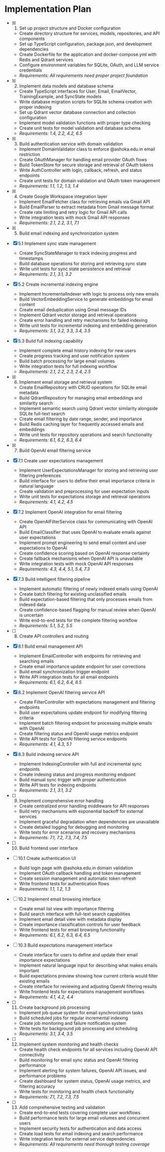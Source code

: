 # Implementation Plan

- [x] 1. Set up project structure and Docker configuration
  - Create directory structure for services, models, repositories, and API components
  - Set up TypeScript configuration, package.json, and development dependencies
  - Create Dockerfile for the application and docker-compose.yml with Redis and Qdrant services
  - Configure environment variables for SQLite, OAuth, and LLM service credentials
  - _Requirements: All requirements need proper project foundation_

- [x] 2. Implement data models and database schema
  - Create TypeScript interfaces for User, Email, EmailVector, TrainingExample, and SyncState models
  - Write database migration scripts for SQLite schema creation with proper indexing
  - Set up Qdrant vector database connection and collection configuration
  - Implement model validation functions with proper type checking
  - Create unit tests for model validation and database schema
  - _Requirements: 1.4, 2.2, 4.2, 6.5_

- [x] 3. Build authentication service with domain validation
  - Implement DomainValidator class to enforce @ashoka.edu.in email restriction
  - Create OAuthManager for handling email provider OAuth flows
  - Build TokenStore for secure storage and retrieval of OAuth tokens
  - Write AuthController with login, callback, refresh, and status endpoints
  - Create unit tests for domain validation and OAuth token management
  - _Requirements: 1.1, 1.2, 1.3, 1.4_

- [x] 4. Create Google Workspace integration layer
  - Implement EmailFetcher class for retrieving emails via Gmail API
  - Build EmailParser to extract metadata from Gmail message format
  - Create rate limiting and retry logic for Gmail API calls
  - Write integration tests with mock Gmail API responses
  - _Requirements: 2.1, 2.2, 3.1, 7.1_

- [x] 5. Build email indexing and synchronization system
- [x] 5.1 Implement sync state management
  - Create SyncStateManager to track indexing progress and timestamps
  - Build database operations for storing and retrieving sync state
  - Write unit tests for sync state persistence and retrieval
  - _Requirements: 2.1, 3.1, 3.2_

- [x] 5.2 Create incremental indexing engine
  - Implement IncrementalIndexer with logic to process only new emails
  - Build VectorEmbeddingService to generate embeddings for email content
  - Create email deduplication using Gmail message IDs
  - Implement Qdrant vector storage and retrieval operations
  - Create error handling and retry mechanisms for failed indexing
  - Write unit tests for incremental indexing and embedding generation
  - _Requirements: 3.1, 3.2, 3.3, 3.4, 3.5_

- [x] 5.3 Build full indexing capability
  - Implement complete email history indexing for new users
  - Create progress tracking and user notification system
  - Build batch processing for large email volumes
  - Write integration tests for full indexing workflow
  - _Requirements: 2.1, 2.2, 2.3, 2.4, 2.5_

- [x] 6. Implement email storage and retrieval system
  - Create EmailRepository with CRUD operations for SQLite email metadata
  - Build QdrantRepository for managing email embeddings and similarity search
  - Implement semantic search using Qdrant vector similarity alongside SQLite full-text search
  - Create email filtering by date range, sender, and importance
  - Build Redis caching layer for frequently accessed emails and embeddings
  - Write unit tests for repository operations and search functionality
  - _Requirements: 6.1, 6.2, 6.3, 6.4_

- [x] 7. Build OpenAI email filtering service
- [x] 7.1 Create user expectations management
  - Implement UserExpectationsManager for storing and retrieving user filtering preferences
  - Build interface for users to define their email importance criteria in natural language
  - Create validation and preprocessing for user expectation inputs
  - Write unit tests for expectations storage and retrieval operations
  - _Requirements: 4.1, 4.2, 4.5_

- [x] 7.2 Implement OpenAI integration for email filtering
  - Create OpenAIFilterService class for communicating with OpenAI API
  - Build EmailClassifier that uses OpenAI to evaluate emails against user expectations
  - Implement prompt engineering to send email content and user expectations to OpenAI
  - Create confidence scoring based on OpenAI response certainty
  - Create fallback mechanisms when OpenAI API is unavailable
  - Write integration tests with mock OpenAI API responses
  - _Requirements: 4.3, 4.4, 5.1, 5.4, 7.3_

- [x] 7.3 Build intelligent filtering pipeline
  - Implement automatic filtering of newly indexed emails using OpenAI
  - Create batch filtering for existing unclassified emails
  - Build expectation-based filtering that only processes emails from indexed data
  - Create confidence-based flagging for manual review when OpenAI is uncertain
  - Write end-to-end tests for the complete filtering workflow
  - _Requirements: 5.1, 5.2, 5.5_

- [ ] 8. Create API controllers and routing
- [x] 8.1 Build email management API
  - Implement EmailController with endpoints for retrieving and searching emails
  - Create email importance update endpoint for user corrections
  - Build email synchronization trigger endpoint
  - Write API integration tests for all email endpoints
  - _Requirements: 6.1, 6.2, 6.4, 6.5_

- [x] 8.2 Implement OpenAI filtering service API
  - Create FilterController with expectations management and filtering endpoints
  - Build user expectations update endpoint for modifying filtering criteria
  - Implement batch filtering endpoint for processing multiple emails with OpenAI
  - Create filtering status and OpenAI usage metrics endpoint
  - Write API tests for OpenAI filtering service endpoints
  - _Requirements: 4.1, 4.3, 5.1_

- [x] 8.3 Build indexing service API
  - Implement IndexingController with full and incremental sync endpoints
  - Create indexing status and progress monitoring endpoint
  - Build manual sync trigger with proper authentication
  - Write API tests for indexing endpoints
  - _Requirements: 2.1, 3.1, 3.2_

- [ ] 9. Implement comprehensive error handling
  - Create centralized error handling middleware for API responses
  - Build retry mechanisms with exponential backoff for external services
  - Implement graceful degradation when dependencies are unavailable
  - Create detailed logging for debugging and monitoring
  - Write tests for error scenarios and recovery mechanisms
  - _Requirements: 7.1, 7.2, 7.3, 7.4, 7.5_

- [ ] 10. Build frontend user interface
- [ ] 10.1 Create authentication UI
  - Build login page with @ashoka.edu.in domain validation
  - Implement OAuth callback handling and token management
  - Create session management and automatic token refresh
  - Write frontend tests for authentication flows
  - _Requirements: 1.1, 1.2, 1.3_

- [ ] 10.2 Implement email browsing interface
  - Create email list view with importance filtering
  - Build search interface with full-text search capabilities
  - Implement email detail view with metadata display
  - Create importance classification controls for user feedback
  - Write frontend tests for email browsing functionality
  - _Requirements: 6.1, 6.2, 6.3, 6.4, 6.5_

- [ ] 10.3 Build expectations management interface
  - Create interface for users to define and update their email importance expectations
  - Implement natural language input for describing what makes emails important
  - Build expectations preview showing how current criteria would filter existing emails
  - Create interface for reviewing and adjusting OpenAI filtering results
  - Write frontend tests for expectations management workflows
  - _Requirements: 4.1, 4.2, 4.4_

- [ ] 11. Create background job processing
  - Implement job queue system for email synchronization tasks
  - Build scheduled jobs for regular incremental indexing
  - Create job monitoring and failure notification system
  - Write tests for background job processing and scheduling
  - _Requirements: 3.1, 3.4, 3.5_

- [ ] 12. Implement system monitoring and health checks
  - Create health check endpoints for all services including OpenAI API connectivity
  - Build monitoring for email sync status and OpenAI filtering performance
  - Implement alerting for system failures, OpenAI API issues, and performance problems
  - Create dashboard for system status, OpenAI usage metrics, and filtering accuracy
  - Write tests for monitoring and health check functionality
  - _Requirements: 7.1, 7.2, 7.3, 7.5_

- [ ] 13. Add comprehensive testing and validation
  - Create end-to-end tests covering complete user workflows
  - Build performance tests for large email volumes and concurrent users
  - Implement security tests for authentication and data access
  - Create load tests for email indexing and search performance
  - Write integration tests for external service dependencies
  - _Requirements: All requirements need thorough testing coverage_